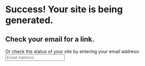 <h1>Success! Your site is being generated.</h1>

<h2>Check your email for a link.</h2>

<span>Or check the status of your site by entering your email address:</span>
<input type="text" placeholder="Email Address">
